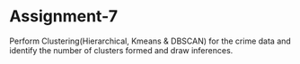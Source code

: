# Assignment-7
Perform Clustering(Hierarchical, Kmeans &amp; DBSCAN) for the crime data and identify the number of clusters formed and draw inferences.

